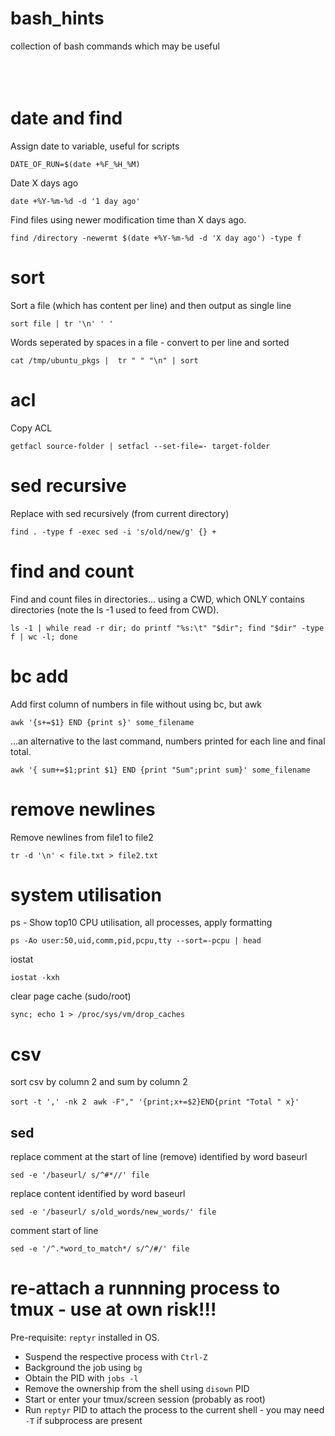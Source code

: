 # bash_hints
collection of bash commands which may be useful
<br>
<br>
<br>
<br>

<h1>date and find</h1>

Assign date to variable, useful for scripts

``DATE_OF_RUN=$(date +%F_%H_%M)``

Date X days ago

``date +%Y-%m-%d -d '1 day ago'``

Find files using newer modification time than X days ago.

``find /directory -newermt $(date +%Y-%m-%d -d 'X day ago') -type f``


<h1>sort</h1>


Sort a file (which has content per line) and then output as single line

```sort file | tr '\n' ' '```

Words seperated by spaces in a file - convert to per line and sorted

```cat /tmp/ubuntu_pkgs |  tr " " "\n" | sort```


<h1>acl</h1>

Copy ACL

```getfacl source-folder | setfacl --set-file=- target-folder```


<h1>sed recursive</h1>

Replace with sed recursively (from current directory)

```find . -type f -exec sed -i 's/old/new/g' {} +```

<h1>find and count</h1>

Find and count files in directories... using a CWD, which ONLY contains directories (note the ls -1 used to feed from CWD).

```ls -1 | while read -r dir; do printf "%s:\t" "$dir"; find "$dir" -type f | wc -l; done```

<h1>bc add</h1>

Add first column of numbers in file without using bc, but awk

```awk '{s+=$1} END {print s}' some_filename```

...an alternative to the last command, numbers printed for each line and final total.

```awk '{ sum+=$1;print $1} END {print "Sum";print sum}' some_filename```

<h1>remove newlines</h1>

Remove newlines from file1 to file2

``tr -d '\n' < file.txt > file2.txt``

<h1>system utilisation</h1>

ps - Show top10 CPU utilisation, all processes, apply formatting

``ps -Ao user:50,uid,comm,pid,pcpu,tty --sort=-pcpu | head ``

iostat

``iostat -kxh``

clear page cache (sudo/root)

``sync; echo 1 > /proc/sys/vm/drop_caches``


<h1>csv</h1>

sort csv by column 2 and sum by column 2

 ``sort -t ',' -nk 2 ``
 ``awk -F"," '{print;x+=$2}END{print "Total " x}'``


<h2>sed</h2>

replace comment at the start of line (remove) identified by word baseurl

``sed -e '/baseurl/ s/^#*//' file``

replace content identified by word baseurl

``sed -e '/baseurl/ s/old_words/new_words/' file``

comment start of line

``sed -e '/^.*word_to_match*/ s/^/#/' file``



<h1>re-attach a runnning process to tmux - use at own risk!!!</h1>

Pre-requisite: ``reptyr`` installed in OS.

- Suspend the respective process with ``Ctrl-Z``
- Background the job using ``bg``
- Obtain the PID with ``jobs -l``
- Remove the ownership from the shell using ``disown`` PID
- Start or enter your tmux/screen session (probably as root)
- Run ``reptyr`` PID to attach the process to the current shell - you may need ``-T`` if subprocess are present






